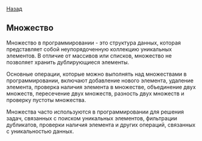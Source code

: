 [Назад](/L1/L1_.md)

##  Множество

Множество в программировании - это структура данных, которая представляет собой неупорядоченную коллекцию уникальных элементов. В отличие от массивов или списков, множество не позволяет хранить дублирующиеся элементы.

Основные операции, которые можно выполнять над множествами в программировании, включают добавление нового элемента, удаление элемента, проверка наличия элемента в множестве, объединение двух множеств, пересечение двух множеств, разность двух множеств и проверку пустоты множества.

Множества часто используются в программировании для решения задач, связанных с поиском уникальных элементов, фильтрации дубликатов, проверки наличия элемента и других операций, связанных с уникальностью данных.